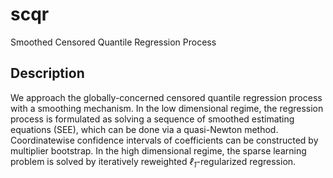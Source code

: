 # scqr

Smoothed Censored Quantile Regression Process

## Description

We approach the globally-concerned censored quantile regression process with a smoothing mechanism. 
In the low dimensional regime, the regression process is formulated as solving a sequence of smoothed estimating equations (SEE), which can be done via a quasi-Newton method.
Coordinatewise confidence intervals of coefficients can be constructed by multiplier bootstrap.
In the high dimensional regime, the sparse learning problem is solved by iteratively reweighted *&ell;<sub>1</sub>*-regularized regression.